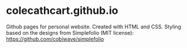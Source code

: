 # colecathcart.github.io
Github pages for personal website. Created with HTML and CSS. Styling based on the designs from Simplefolio (MIT license): https://github.com/cobiwave/simplefolio 
